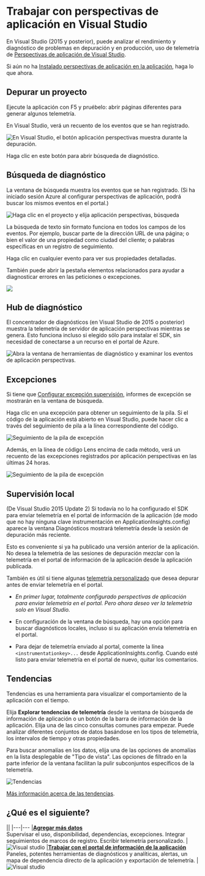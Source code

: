<properties 
    pageTitle="Trabajar con perspectivas de aplicación en Visual Studio" 
    description="Análisis de rendimiento y diagnóstico durante la depuración y en producción." 
    services="application-insights" 
    documentationCenter=".net"
    authors="alancameronwills" 
    manager="douge"/>

<tags 
    ms.service="application-insights" 
    ms.workload="tbd" 
    ms.tgt_pltfrm="ibiza" 
    ms.devlang="na" 
    ms.topic="get-started-article" 
    ms.date="06/21/2016" 
    ms.author="awills"/>


# <a name="working-with-application-insights-in-visual-studio"></a>Trabajar con perspectivas de aplicación en Visual Studio

En Visual Studio (2015 y posterior), puede analizar el rendimiento y diagnóstico de problemas en depuración y en producción, uso de telemetría de [Perspectivas de aplicación de Visual Studio](app-insights-overview.md).

Si aún no ha [Instalado perspectivas de aplicación en la aplicación](app-insights-asp-net.md), haga lo que ahora.

## <a name="run"></a>Depurar un proyecto

Ejecute la aplicación con F5 y pruébelo: abrir páginas diferentes para generar algunos telemetría.

En Visual Studio, verá un recuento de los eventos que se han registrado.

![En Visual Studio, el botón aplicación perspectivas muestra durante la depuración.](./media/app-insights-visual-studio/appinsights-09eventcount.png)

Haga clic en este botón para abrir búsqueda de diagnóstico. 



## <a name="diagnostic-search"></a>Búsqueda de diagnóstico

La ventana de búsqueda muestra los eventos que se han registrado. (Si ha iniciado sesión Azure al configurar perspectivas de aplicación, podrá buscar los mismos eventos en el portal.)

![Haga clic en el proyecto y elija aplicación perspectivas, búsqueda](./media/app-insights-visual-studio/34.png)

La búsqueda de texto sin formato funciona en todos los campos de los eventos. Por ejemplo, buscar parte de la dirección URL de una página; o bien el valor de una propiedad como ciudad del cliente; o palabras específicas en un registro de seguimiento.

Haga clic en cualquier evento para ver sus propiedades detalladas.

También puede abrir la pestaña elementos relacionados para ayudar a diagnosticar errores en las peticiones o excepciones.


![](./media/app-insights-visual-studio/41.png)



## <a name="diagnostics-hub"></a>Hub de diagnóstico

El concentrador de diagnósticos (en Visual Studio de 2015 o posterior) muestra la telemetría de servidor de aplicación perspectivas mientras se genera. Esto funciona incluso si elegido sólo para instalar el SDK, sin necesidad de conectarse a un recurso en el portal de Azure.

![Abra la ventana de herramientas de diagnóstico y examinar los eventos de aplicación perspectivas.](./media/app-insights-visual-studio/31.png)


## <a name="exceptions"></a>Excepciones

Si tiene que [Configurar excepción supervisión](app-insights-asp-net-exceptions.md), informes de excepción se mostrarán en la ventana de búsqueda. 

Haga clic en una excepción para obtener un seguimiento de la pila. Si el código de la aplicación está abierto en Visual Studio, puede hacer clic a través del seguimiento de pila a la línea correspondiente del código.


![Seguimiento de la pila de excepción](./media/app-insights-visual-studio/17.png)

Además, en la línea de código Lens encima de cada método, verá un recuento de las excepciones registrados por aplicación perspectivas en las últimas 24 horas.

![Seguimiento de la pila de excepción](./media/app-insights-visual-studio/21.png)


## <a name="local-monitoring"></a>Supervisión local



(De Visual Studio 2015 Update 2) Si todavía no lo ha configurado el SDK para enviar telemetría en el portal de información de la aplicación (de modo que no hay ninguna clave instrumentación en ApplicationInsights.config) aparece la ventana Diagnósticos mostrará telemetría desde la sesión de depuración más reciente. 

Esto es conveniente si ya ha publicado una versión anterior de la aplicación. No desea la telemetría de las sesiones de depuración mezclar con la telemetría en el portal de información de la aplicación desde la aplicación publicada.

También es útil si tiene algunas [telemetría personalizado](app-insights-api-custom-events-metrics.md) que desea depurar antes de enviar telemetría en el portal.


* *En primer lugar, totalmente configurado perspectivas de aplicación para enviar telemetría en el portal. Pero ahora deseo ver la telemetría solo en Visual Studio.*

 * En configuración de la ventana de búsqueda, hay una opción para buscar diagnósticos locales, incluso si su aplicación envía telemetría en el portal.
 * Para dejar de telemetría enviado al portal, comente la línea `<instrumentationkey>...` desde ApplicationInsights.config. Cuando esté listo para enviar telemetría en el portal de nuevo, quitar los comentarios.

## <a name="trends"></a>Tendencias

Tendencias es una herramienta para visualizar el comportamiento de la aplicación con el tiempo. 

Elija **Explorar tendencias de telemetría** desde la ventana de búsqueda de información de aplicación o un botón de la barra de información de la aplicación. Elija una de las cinco consultas comunes para empezar. Puede analizar diferentes conjuntos de datos basándose en los tipos de telemetría, los intervalos de tiempo y otras propiedades. 

Para buscar anomalías en los datos, elija una de las opciones de anomalías en la lista desplegable de "Tipo de vista". Las opciones de filtrado en la parte inferior de la ventana facilitan la pulir subconjuntos específicos de la telemetría.

![Tendencias](./media/app-insights-visual-studio/51.png)

[Más información acerca de las tendencias](app-insights-visual-studio-trends.md).

## <a name="whats-next"></a>¿Qué es el siguiente?

||
|---|---
|**[Agregar más datos](app-insights-asp-net-more.md)**<br/>Supervisar el uso, disponibilidad, dependencias, excepciones. Integrar seguimientos de marcos de registro. Escribir telemetría personalizado. | ![Visual studio](./media/app-insights-visual-studio/64.png)
|**[Trabajar con el portal de información de la aplicación](app-insights-dashboards.md)**<br/>Paneles, potentes herramientas de diagnósticos y analíticas, alertas, un mapa de dependencia directo de la aplicación y exportación de telemetría. |![Visual studio](./media/app-insights-visual-studio/62.png)


 
